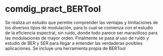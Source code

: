 # comdig_pract_BERTool
Se realiza un estudio que permtie comprender las ventajas y limitaciones de los diversos tipos de modulación, para lo cual se comienza con el estudio de la eficiencia espectral, sin ruido, donde todo parece ser maravilloso para las modulaciones de mayor orden. Finalmente se pasa al uso de ruido y estudio de BER y SER para llegar a entender las verdaderas posibles aplicaciones. Se incluye una herramienta propia de BERTool
